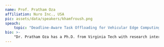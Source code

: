```yaml
---
name: Prof. Pratham Oza
affiliation: Nuro Inc., USA
pic: assets/data/speakers/khamfroush.png
speach:
    topic: "Deadline-Aware Task Offloading for Vehicular Edge Computing Networks"
bio: >-
    "Dr. Pratham Oza has a Ph.D. from Virginia Tech with research interests in cyber-physical systems and intelligent transportation with focuses on hardware/ software co-design of systems in the intersection of real-time systems and autonomous transportation. Pratham currently works as a Systems Engineer at Nuro with their autonomy division. Pratham has multiple academic and industry research collaborations and has won a Best Paper Award at IEEE RTCSA 2019.  He is currently interested in analyzing the real-time requirements for vehicular applications relying on edge/ cloud connectivity. He is also an active contributor to the transportation research community serving as a reviewer and the president of the Institute of Transportation Engineers - Virginia Tech chapter."
---
```


